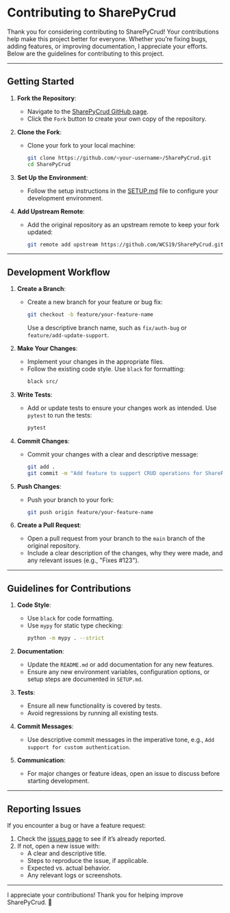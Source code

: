 # Contributing to SharePyCrud

Thank you for considering contributing to SharePyCrud! Your contributions help make this project better for everyone. Whether you’re fixing bugs, adding features, or improving documentation, I appreciate your efforts. Below are the guidelines for contributing to this project.

---

## Getting Started

1. **Fork the Repository**:
   - Navigate to the [SharePyCrud GitHub page](https://github.com/WCS19/SharePyCrud).
   - Click the `Fork` button to create your own copy of the repository.

2. **Clone the Fork**:
   - Clone your fork to your local machine:
     ```bash
     git clone https://github.com/<your-username>/SharePyCrud.git
     cd SharePyCrud
     ```

3. **Set Up the Environment**:
   - Follow the setup instructions in the [SETUP.md](setup.md) file to configure your development environment.

4. **Add Upstream Remote**:
   - Add the original repository as an upstream remote to keep your fork updated:
     ```bash
     git remote add upstream https://github.com/WCS19/SharePyCrud.git
     ```

---

## Development Workflow

1. **Create a Branch**:
   - Create a new branch for your feature or bug fix:
     ```bash
     git checkout -b feature/your-feature-name
     ```
     Use a descriptive branch name, such as `fix/auth-bug` or `feature/add-update-support`.

2. **Make Your Changes**:
   - Implement your changes in the appropriate files.
   - Follow the existing code style. Use `black` for formatting:
     ```bash
     black src/
     ```

3. **Write Tests**:
   - Add or update tests to ensure your changes work as intended. Use `pytest` to run the tests:
     ```bash
     pytest
     ```

4. **Commit Changes**:
   - Commit your changes with a clear and descriptive message:
     ```bash
     git add .
     git commit -m "Add feature to support CRUD operations for SharePoint lists"
     ```

5. **Push Changes**:
   - Push your branch to your fork:
     ```bash
     git push origin feature/your-feature-name
     ```

6. **Create a Pull Request**:
   - Open a pull request from your branch to the `main` branch of the original repository.
   - Include a clear description of the changes, why they were made, and any relevant issues (e.g., "Fixes #123").

---

## Guidelines for Contributions

1. **Code Style**:
   - Use `black` for code formatting.
   - Use `mypy` for static type checking:
     ```bash
     python -m mypy . --strict
     ```

2. **Documentation**:
   - Update the `README.md` or add documentation for any new features.
   - Ensure any new environment variables, configuration options, or setup steps are documented in `SETUP.md`.

3. **Tests**:
   - Ensure all new functionality is covered by tests.
   - Avoid regressions by running all existing tests.

4. **Commit Messages**:
   - Use descriptive commit messages in the imperative tone, e.g., `Add support for custom authentication`.

5. **Communication**:
   - For major changes or feature ideas, open an issue to discuss before starting development.

---

## Reporting Issues

If you encounter a bug or have a feature request:
1. Check the [issues page](https://github.com/WCS19/SharePyCrud/issues) to see if it’s already reported.
2. If not, open a new issue with:
   - A clear and descriptive title.
   - Steps to reproduce the issue, if applicable.
   - Expected vs. actual behavior.
   - Any relevant logs or screenshots.


---

I appreciate your contributions! Thank you for helping improve SharePyCrud. 🚀

